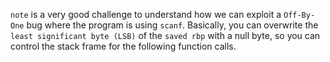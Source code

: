 `note` is a very good challenge to understand how we can exploit a `Off-By-One` bug where the program is using `scanf`. Basically, you can overwrite the `least significant byte (LSB)` of the `saved rbp` with a null byte, so you can control the stack frame for the following function calls.
